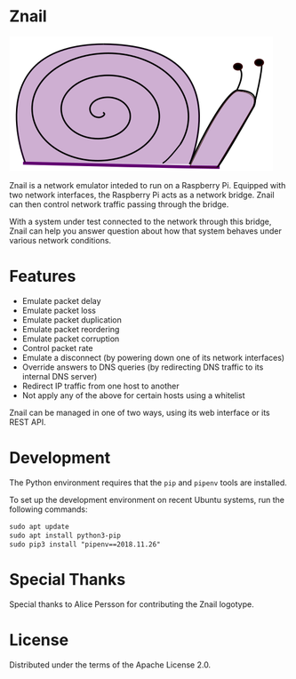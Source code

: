 # Znail

![Znail Logo](/artwork/znail_x10.png)

Znail is a network emulator inteded to run on a Raspberry Pi.
Equipped with two network interfaces, the Raspberry Pi acts as a network bridge.
Znail can then control network traffic passing through the bridge.

With a system under test connected to the network through this bridge,
Znail can help you answer question about how that system behaves under various network conditions.

# Features

* Emulate packet delay
* Emulate packet loss
* Emulate packet duplication
* Emulate packet reordering
* Emulate packet corruption
* Control packet rate
* Emulate a disconnect (by powering down one of its network interfaces)
* Override answers to DNS queries (by redirecting DNS traffic to its internal DNS server)
* Redirect IP traffic from one host to another
* Not apply any of the above for certain hosts using a whitelist

Znail can be managed in one of two ways, using its web interface or its REST API.

# Development

The Python environment requires that the `pip` and `pipenv` tools are installed.

To set up the development environment on recent Ubuntu systems, run the following commands:

    sudo apt update
    sudo apt install python3-pip
    sudo pip3 install "pipenv==2018.11.26"

# Special Thanks

Special thanks to Alice Persson for contributing the Znail logotype.

# License

Distributed under the terms of the Apache License 2.0.
